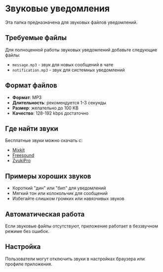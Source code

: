 # Звуковые уведомления

Эта папка предназначена для звуковых файлов уведомлений.

## Требуемые файлы

Для полноценной работы звуковых уведомлений добавьте следующие файлы:

- `message.mp3` - звук для новых сообщений в чате
- `notification.mp3` - звук для системных уведомлений

## Формат файлов

- **Формат**: MP3
- **Длительность**: рекомендуется 1-3 секунды
- **Размер**: желательно до 100 KB
- **Качество**: 128-192 kbps достаточно

## Где найти звуки

Бесплатные звуки можно скачать с:
- [Mixkit](https://mixkit.co/free-sound-effects/notification/)
- [Freesound](https://freesound.org/)
- [ZvukiPro](https://zvukipro.com/situacii/374-zvuki-dlya-uvedomleniy-o-soobscheniyah.html)

## Примеры хороших звуков

- Короткий "дин" или "бип" для уведомлений
- Мягкий тон или колокольчик для сообщений
- Избегайте слишком громких или навязчивых звуков

## Автоматическая работа

Если звуковые файлы отсутствуют, приложение работает в беззвучном режиме без ошибок.

## Настройка

Пользователи могут отключить звуки в настройках браузера или профиле приложения. 